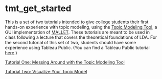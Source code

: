 # tmt_get_started

This is a set of two tutorials intended to give college students their first hands-on experience with topic modeling, using the [Topic Modeling Tool](https://github.com/senderle/topic-modeling-tool), a GUI implementation of [MALLET](http://mallet.cs.umass.edu/). These tutorials are meant to be used in class following a lecture that covers the theoretical foundations of LDA. For the second tutorial of this set of two, students should have some experience using Tableau Public. (You can find a Tableau Public tutorial [here](https://github.com/miriamposner/get-started-with-tableau/blob/master/getting-started-with-tableau-public.md).)

[Tutorial One: Messing Around with the Topic Modeling Tool](https://github.com/miriamposner/tmt_get_started/blob/master/messing-around-with-the-topic-modeling-tool.md)

[Tutorial Two: Visualize Your Topic Model](https://github.com/miriamposner/tmt_get_started/blob/master/visualize-your-topic-model.md)
